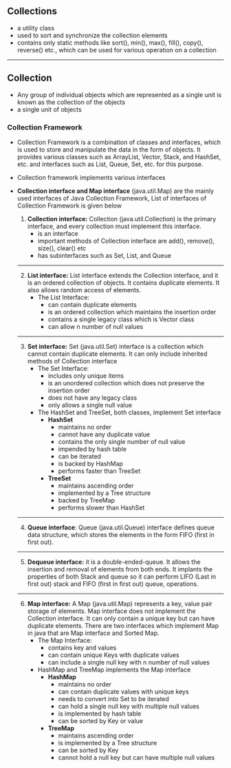 ## Collections
- a utility class
- used to sort and synchronize the collection elements
- contains only static methods like sort(), min(), max(), fill(), copy(), reverse() etc., which can be used for various operation on a collection

_______________________
## Collection
- Any group of individual objects which are represented as a single unit is known as the collection of the objects
- a single unit of objects

### Collection Framework
- Collection Framework is a combination of classes and interfaces, which is used to store and manipulate the data in the form of objects. It provides various classes such as ArrayList, Vector, Stack, and HashSet, etc. and interfaces such as List, Queue, Set, etc. for this purpose.
- Collection framework implements various interfaces
- **Collection interface and Map interface** (java.util.Map) are the mainly used interfaces of Java Collection Framework, List of interfaces of Collection Framework is given below

    1. **Collection interface:** Collection (java.util.Collection) is the primary interface, and every collection must implement this interface.
        - is an interface
        - important methods of Collection interface are add(), remove(), size(), clear() etc
        - has subinterfaces such as Set, List, and Queue
    ____________________________________________

    2. **List interface:** List interface extends the Collection interface, and it is an ordered collection of objects. It contains duplicate elements. It also allows random access of elements.
        - The List Interface:
            - can contain duplicate elements
            - is an ordered collection which maintains the insertion order
            - contains a single legacy class which is Vector class
            - can allow n number of null values
    _________________________________________________

    3. **Set interface:** Set (java.util.Set) interface is a collection which cannot contain duplicate elements. It can only include inherited methods of Collection interface
        - The Set Interface:
            - includes only unique items
            - is an unordered collection which does not preserve the insertion order
            - does not have any legacy class
            - only allows a single null value
        - The HashSet and TreeSet, both classes, implement Set interface
            - **HashSet**
                - maintains no order
                - cannot have any duplicate value
                - contains the only single number of null value
                - impended by hash table
                - can be iterated
                - is backed by HashMap
                - performs faster than TreeSet
            - **TreeSet**
                - maintains ascending order
                - implemented by a Tree structure
                - backed by TreeMap
                - performs slower than HashSet
    _______________________________________

    4. **Queue interface**: Queue (java.util.Queue) interface defines queue data structure, which stores the elements in the form FIFO (first in first out).
    _________________________________

    5. **Dequeue interface:** it is a double-ended-queue. It allows the insertion and removal of elements from both ends. It implants the properties of both Stack and queue so it can perform LIFO (Last in first out) stack and FIFO (first in first out) queue, operations.
    ____________________________

    6. **Map interface:** A Map (java.util.Map) represents a key, value pair storage of elements. Map interface does not implement the Collection interface. It can only contain a unique key but can have duplicate elements. There are two interfaces which implement Map in java that are Map interface and Sorted Map.
        - The Map Interface:
            - contains key and values
            - can contain unique Keys with duplicate values
            - can include a single null key with n number of null values
        - HashMap and TreeMap implements the Map interface
            - **HashMap**
                - maintains no order
                - can contain duplicate values with unique keys
                - needs to convert into Set to be iterated
                - can hold a single null key with multiple null values
                - is implemented by hash table
                - can be sorted by Key or value
            - **TreeMap**
                - maintains ascending order
                - is implemented by a Tree structure
                - can be sorted by Key
                - cannot hold a null key but can have multiple null values